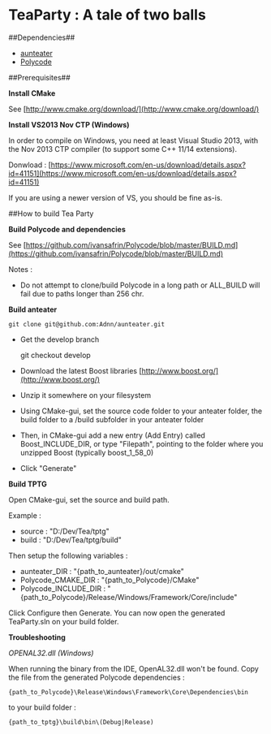 # TeaParty : A tale of two balls #

##Dependencies##
* [aunteater](https://github.com/Adnn/aunteater)
* [Polycode](https://github.com/ivansafrin/Polycode)

##Prerequisites##

**Install CMake**

See [http://www.cmake.org/download/](http://www.cmake.org/download/)

**Install VS2013 Nov CTP (Windows)**

In order to compile on Windows, you need at least Visual Studio 2013, with the Nov 2013 CTP compiler (to support some C++ 11/14 extensions).

Donwload : [https://www.microsoft.com/en-us/download/details.aspx?id=41151](https://www.microsoft.com/en-us/download/details.aspx?id=41151)

If you are using a newer version of VS, you should be fine as-is.

##How to build Tea Party



**Build Polycode and dependencies** 

See [https://github.com/ivansafrin/Polycode/blob/master/BUILD.md](https://github.com/ivansafrin/Polycode/blob/master/BUILD.md)

Notes : 


- Do not attempt to clone/build Polycode in a long path or ALL_BUILD will fail due to paths longer than 256 chr.


**Build anteater**

	git clone git@github.com:Adnn/aunteater.git

- Get the develop branch

	git checkout develop

- Download the latest Boost libraries [http://www.boost.org/](http://www.boost.org/)
- Unzip it somewhere on your filesystem
- Using CMake-gui, set the source code folder to your anteater folder, the build folder to a /build subfolder in your anteater folder
- Then, in CMake-gui add a new entry (Add Entry) called Boost\_INCLUDE\_DIR, or type "Filepath", pointing to the folder where you unzipped Boost (typically boost_1_58_0)
- Click "Generate"

**Build TPTG**

Open CMake-gui, set the source and build path.

Example : 

- source : "D:/Dev/Tea/tptg"
- build : "D:/Dev/Tea/tptg/build"

Then setup the following variables :

- aunteater\_DIR : "{path\_to\_aunteater}/out/cmake"
- Polycode\_CMAKE\_DIR : "{path\_to\_Polycode}/CMake"
- Polycode\_INCLUDE\_DIR : "{path\_to\_Polycode}/Release/Windows/Framework/Core/include"

Click Configure then Generate.
You can now open the generated TeaParty.sln on your build folder.

**Troubleshooting**

_OPENAL32.dll (Windows)_

When running the binary from the IDE, OpenAL32.dll won't be found.
Copy the file from the generated Polycode dependencies :

	{path_to_Polycode}\Release\Windows\Framework\Core\Dependencies\bin	

to your build folder :

	{path_to_tptg}\build\bin\(Debug|Release)